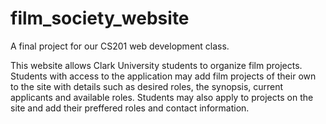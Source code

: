 # film_society_website
A final project for our CS201 web development class.

This website allows Clark University students to organize film projects. Students with access to the application may add film projects of their own to the site with details such as desired roles, the synopsis, current applicants and available roles. Students may also apply to projects on the site and add their preffered roles and contact information.
